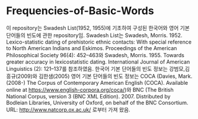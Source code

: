 # Frequencies-of-Basic-Words
이 repository는 Swadesh List(1952, 1955)에 기초하여 구성된 한국어와 영어 기본 단어들의 빈도에 관한 repository임.
Swadesh List는 Swadesh, Morris. 1952. Lexico-statistic dating of prehistoric ethnic contacts: With special reference to North American Indians and Eskimos. Proceedings of the American Philosophical Society 96(4): 452–463와 Swadesh, Morris. 1955. Towards greater accuracy in lexicostatistic dating. International Journal of American Linguistics (2): 121–137를 참조하였음.
한국어 기본 단어들의 빈도 정보는 강범모,김흥규(2009)와 김한샘(2005)
영어 기본 단어들의 빈도 정보는 COCA (Davies, Mark. (2008-) The Corpus of Contemporary American English (COCA). Available online at https://www.english-corpora.org/coca/)와 
BNC (The British National Corpus, version 3 (BNC XML Edition). 2007. Distributed by Bodleian Libraries, University of Oxford, on behalf of the BNC Consortium. URL: http://www.natcorp.ox.ac.uk/
로부터 가져 왔음.
